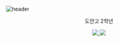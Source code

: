 ![header](https://capsule-render.vercel.app/api?type=waving&color=auto&height=300&section=header&text=Shin%20Da%20Wit&fontSize=90&animation=fadeIn&fontAlignY=38&desc=Hello%20World!&descAlignY=51&descAlign=71)
<p align='center'> 도안고 2학년 </p>
<p align='center'>
  <a href="https://github.com/shinekdnlt?tab=repositories">
    <img src="https://img.shields.io/badge/MY%20REPO%20-%23F7DF1E.svg?&style=for-the-badge&&logoColor=white"/>
  </a>
  <a href="https://github.com">
    <img src="https://img.shields.io/badge/HOME%20-%234FC08D.svg?&style=for-the-badge&&logoColor=white"/>
  </a>
</p>
